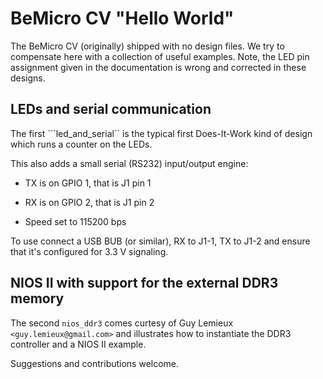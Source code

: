 # BeMicro CV "Hello World" #

The BeMicro CV (originally) shipped with no design files.  We try to
compensate here with a collection of useful examples.  Note, the LED
pin assignment given in the documentation is wrong and corrected in
these designs.

## LEDs and serial communication

The first ```led_and_serial`` is the typical first Does-It-Work kind
of design which runs a counter on the LEDs.

This also adds a small serial (RS232) input/output engine:

 * TX is on GPIO 1, that is J1 pin 1

 * RX is on GPIO 2, that is J1 pin 2

 * Speed set to 115200 bps

To use connect a USB BUB (or similar), RX to J1-1, TX to J1-2 and
ensure that it's configured for 3.3 V signaling.


## NIOS II with support for the external DDR3 memory

The second ```nios_ddr3``` comes curtesy of Guy Lemieux
```<guy.lemieux@gmail.com>``` and illustrates how to instantiate the
DDR3 controller and a NIOS II example.

Suggestions and contributions welcome.
